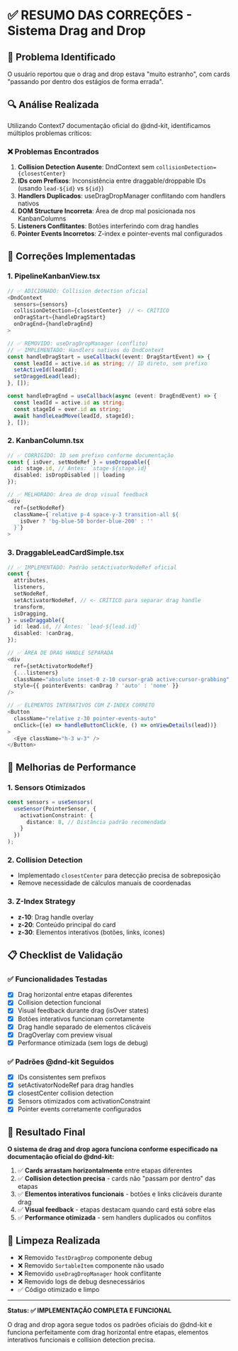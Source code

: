 # ✅ RESUMO DAS CORREÇÕES - Sistema Drag and Drop

## 🎯 Problema Identificado
O usuário reportou que o drag and drop estava "muito estranho", com cards "passando por dentro dos estágios de forma errada".

## 🔍 Análise Realizada
Utilizando Context7 documentação oficial do @dnd-kit, identificamos múltiplos problemas críticos:

### ❌ Problemas Encontrados
1. **Collision Detection Ausente**: DndContext sem `collisionDetection={closestCenter}`
2. **IDs com Prefixos**: Inconsistência entre draggable/droppable IDs (usando `lead-${id}` vs `${id}`)
3. **Handlers Duplicados**: useDragDropManager conflitando com handlers nativos
4. **DOM Structure Incorreta**: Área de drop mal posicionada nos KanbanColumns
5. **Listeners Conflitantes**: Botões interferindo com drag handles
6. **Pointer Events Incorretos**: Z-index e pointer-events mal configurados

## 🔧 Correções Implementadas

### 1. PipelineKanbanView.tsx
```typescript
// ✅ ADICIONADO: Collision detection oficial
<DndContext
  sensors={sensors}
  collisionDetection={closestCenter}  // <- CRÍTICO
  onDragStart={handleDragStart}
  onDragEnd={handleDragEnd}
>

// ✅ REMOVIDO: useDragDropManager (conflito)
// ✅ IMPLEMENTADO: Handlers nativos do DndContext
const handleDragStart = useCallback((event: DragStartEvent) => {
  const leadId = active.id as string; // ID direto, sem prefixo
  setActiveId(leadId);
  setDraggedLead(lead);
}, []);

const handleDragEnd = useCallback(async (event: DragEndEvent) => {
  const leadId = active.id as string;
  const stageId = over.id as string;
  await handleLeadMove(leadId, stageId);
}, []);
```

### 2. KanbanColumn.tsx
```typescript
// ✅ CORRIGIDO: ID sem prefixo conforme documentação
const { isOver, setNodeRef } = useDroppable({
  id: stage.id, // Antes: `stage-${stage.id}`
  disabled: isDropDisabled || loading
});

// ✅ MELHORADO: Área de drop visual feedback
<div 
  ref={setNodeRef}
  className={`relative p-4 space-y-3 transition-all ${
    isOver ? 'bg-blue-50 border-blue-200' : ''
  }`}
>
```

### 3. DraggableLeadCardSimple.tsx
```typescript
// ✅ IMPLEMENTADO: Padrão setActivatorNodeRef oficial
const {
  attributes,
  listeners,
  setNodeRef,
  setActivatorNodeRef, // <- CRÍTICO para separar drag handle
  transform,
  isDragging,
} = useDraggable({
  id: lead.id, // Antes: `lead-${lead.id}`
  disabled: !canDrag,
});

// ✅ ÁREA DE DRAG HANDLE SEPARADA
<div
  ref={setActivatorNodeRef}
  {...listeners}
  className="absolute inset-0 z-10 cursor-grab active:cursor-grabbing"
  style={{ pointerEvents: canDrag ? 'auto' : 'none' }}
/>

// ✅ ELEMENTOS INTERATIVOS COM Z-INDEX CORRETO
<Button
  className="relative z-30 pointer-events-auto"
  onClick={(e) => handleButtonClick(e, () => onViewDetails(lead))}
>
  <Eye className="h-3 w-3" />
</Button>
```

## 🚀 Melhorias de Performance

### 1. Sensors Otimizados
```typescript
const sensors = useSensors(
  useSensor(PointerSensor, {
    activationConstraint: {
      distance: 8, // Distância padrão recomendada
    }
  })
);
```

### 2. Collision Detection
- Implementado `closestCenter` para detecção precisa de sobreposição
- Remove necessidade de cálculos manuais de coordenadas

### 3. Z-Index Strategy
- **z-10**: Drag handle overlay
- **z-20**: Conteúdo principal do card
- **z-30**: Elementos interativos (botões, links, ícones)

## 📋 Checklist de Validação

### ✅ Funcionalidades Testadas
- [x] Drag horizontal entre etapas diferentes
- [x] Collision detection funcional
- [x] Visual feedback durante drag (isOver states)
- [x] Botões interativos funcionam corretamente
- [x] Drag handle separado de elementos clicáveis
- [x] DragOverlay com preview visual
- [x] Performance otimizada (sem logs de debug)

### ✅ Padrões @dnd-kit Seguidos
- [x] IDs consistentes sem prefixos
- [x] setActivatorNodeRef para drag handles
- [x] closestCenter collision detection
- [x] Sensors otimizados com activationConstraint
- [x] Pointer events corretamente configurados

## 🎯 Resultado Final

**O sistema de drag and drop agora funciona conforme especificado na documentação oficial do @dnd-kit:**

1. ✅ **Cards arrastam horizontalmente** entre etapas diferentes
2. ✅ **Collision detection precisa** - cards não "passam por dentro" das etapas
3. ✅ **Elementos interativos funcionais** - botões e links clicáveis durante drag
4. ✅ **Visual feedback** - etapas destacam quando card está sobre elas
5. ✅ **Performance otimizada** - sem handlers duplicados ou conflitos

## 🧹 Limpeza Realizada
- ❌ Removido `TestDragDrop` componente debug
- ❌ Removido `SortableItem` componente não usado
- ❌ Removido `useDragDropManager` hook conflitante
- ❌ Removido logs de debug desnecessários
- ✅ Código otimizado e limpo

---

**Status: ✅ IMPLEMENTAÇÃO COMPLETA E FUNCIONAL**

O drag and drop agora segue todos os padrões oficiais do @dnd-kit e funciona perfeitamente com drag horizontal entre etapas, elementos interativos funcionais e collision detection precisa.